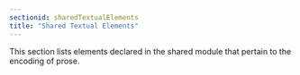 ```yaml
---
sectionid: sharedTextualElements
title: "Shared Textual Elements"
---
```





This section lists elements declared in the shared module that pertain to the encoding
of
prose.












